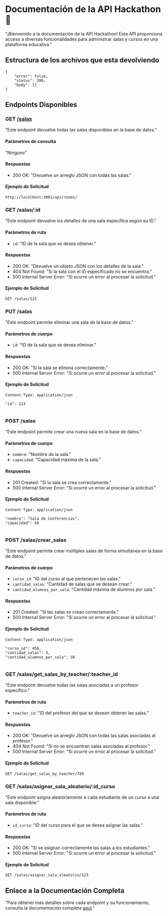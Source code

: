 # Documentación de la API Hackathon 📝

"¡Bienvenido a la documentación de la API Hackathon! Esta API proporciona acceso a diversas funcionalidades para administrar salas y cursos en una plataforma educativa."


## Estructura de los archivos que esta devolviendo

```
{
    "error": false,
    "status": 200,
    "body": []
}

```

## Endpoints Disponibles

### GET [/salas](http://localhost:3001/api/rooms/)

"Este endpoint devuelve todas las salas disponibles en la base de datos."

#### Parámetros de consulta

"Ninguno"

#### Respuestas

- 200 OK: "Devuelve un arreglo JSON con todas las salas."

#### Ejemplo de Solicitud

```
http://localhost:3001/api/rooms/

```


### GET /salas/:id

"Este endpoint devuelve los detalles de una sala específica según su ID."

#### Parámetros de ruta

- `id`: "ID de la sala que se desea obtener."

#### Respuestas

- 200 OK: "Devuelve un objeto JSON con los detalles de la sala."
- 404 Not Found: "Si la sala con el ID especificado no se encuentra."
- 500 Internal Server Error: "Si ocurre un error al procesar la solicitud."

#### Ejemplo de Solicitud

```GET /salas/123```

### PUT /salas

"Este endpoint permite eliminar una sala de la base de datos."

#### Parámetros de cuerpo

- `id`: "ID de la sala que se desea eliminar."

#### Respuestas

- 200 OK: "Si la sala se elimina correctamente."
- 500 Internal Server Error: "Si ocurre un error al procesar la solicitud."

#### Ejemplo de Solicitud

```PUT /salas
Content-Type: application/json

```
    "id": 123
```
```

### POST /salas

"Este endpoint permite crear una nueva sala en la base de datos."

#### Parámetros de cuerpo

- `nombre`: "Nombre de la sala."
- `capacidad`: "Capacidad máxima de la sala."

#### Respuestas

- 201 Created: "Si la sala se crea correctamente."
- 500 Internal Server Error: "Si ocurre un error al procesar la solicitud."

#### Ejemplo de Solicitud

```POST /salas
Content-Type: application/json

```
    "nombre": "Sala de Conferencias",
    "capacidad": 50
```
```

### POST /salas/crear_salas

"Este endpoint permite crear múltiples salas de forma simultánea en la base de datos."

#### Parámetros de cuerpo

- `curso_id`: "ID del curso al que pertenecen las salas."
- `cantidad_salas`: "Cantidad de salas que se desean crear."
- `cantidad_alumnos_por_sala`: "Cantidad máxima de alumnos por sala."

#### Respuestas

- 201 Created: "Si las salas se crean correctamente."
- 500 Internal Server Error: "Si ocurre un error al procesar la solicitud."

#### Ejemplo de Solicitud

```POST /salas/crear_salas
Content-Type: application/json

```
    "curso_id": 456,
    "cantidad_salas": 3,
    "cantidad_alumnos_por_sala": 30
```
```

### GET /salas/get_salas_by_teacher/:teacher_id

"Este endpoint devuelve todas las salas asociadas a un profesor específico."

#### Parámetros de ruta

- `teacher_id`: "ID del profesor del que se desean obtener las salas."

#### Respuestas

- 200 OK: "Devuelve un arreglo JSON con todas las salas asociadas al profesor."
- 404 Not Found: "Si no se encuentran salas asociadas al profesor."
- 500 Internal Server Error: "Si ocurre un error al procesar la solicitud."

#### Ejemplo de Solicitud

```GET /salas/get_salas_by_teacher/789```

### GET /salas/asignar_sala_aleatorio/:id_curso

"Este endpoint asigna aleatoriamente a cada estudiante de un curso a una sala disponible."

#### Parámetros de ruta

- `id_curso`: "ID del curso para el que se desea asignar las salas."

#### Respuestas

- 200 OK: "Si se asignan correctamente las salas a los estudiantes."
- 500 Internal Server Error: "Si ocurre un error al procesar la solicitud."

#### Ejemplo de Solicitud

```GET /salas/asignar_sala_aleatorio/123```

## Enlace a la Documentación Completa

"Para obtener más detalles sobre cada endpoint y su funcionamiento, consulta la documentación completa [aquí](https://example.com)."



